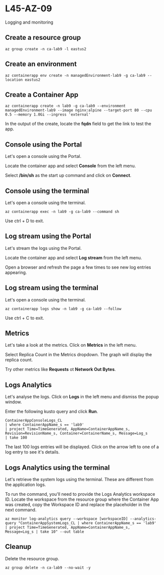 # L45-AZ-09

Logging and monitoring

## Create a resource group

    az group create -n ca-lab9 -l eastus2

## Create an environment

    az containerapp env create -n managedEnvironment-lab9 -g ca-lab9 --location eastus2

## Create a Container App

    az containerapp create -n lab9 -g ca-lab9 --environment managedEnvironment-lab9 --image nginx:alpine --target-port 80 --cpu 0.5 --memory 1.0Gi --ingress 'external'

In the output of the create, locate the **fqdn** field to get the link to test the app.

## Console using the Portal

Let's open a console using the Portal.

Locate the container app and select **Console** from the left menu.

Select **/bin/sh** as the start up command and click on **Connect**.

## Console using the terminal

Let's open a console using the terminal.

    az containerapp exec -n lab9 -g ca-lab9 --command sh

Use ctrl + D to exit.

## Log stream using the Portal

Let's stream the logs using the Portal.

Locate the container app and select **Log stream** from the left menu.

Open a browser and refresh the page a few times to see new log entries appearing.

## Log stream using the terminal

Let's open a console using the terminal.

    az containerapp logs show -n lab9 -g ca-lab9 --follow 

Use ctrl + C to exit.

## Metrics

Let's take a look at the metrics. Click on **Metrics** in the left menu.

Select Replica Count in the Metrics dropdown. The graph will display the replica count.

Try other metrics like **Requests** ot **Network Out Bytes**.

## Logs Analytics

Let's analyse the logs. Click on **Logs** in the left menu and dismiss the popup window.

Enter the following kusto query and click **Run**.

    ContainerAppConsoleLogs_CL
    | where ContainerAppName_s == 'lab9'
    | project Time=TimeGenerated, AppName=ContainerAppName_s, Revision=RevisionName_s, Container=ContainerName_s, Message=Log_s
    | take 100

The last 100 logs entries will be displayed. Click on the arrow left to one of a log entry to see it's details.

## Logs Analytics using the terminal

Let's retrieve the system logs using the terminal. These are different from the application logs.

To run the command, you'll need to provide the Logs Analytics workspace ID. Locate the workspace from the resource group where the Container App was created, copy the Workspace ID and replace the placeholder in the next command.

    az monitor log-analytics query --workspace [workspaceID] --analytics-query "ContainerAppSystemLogs_CL | where ContainerAppName_s == 'lab9' | project Time=TimeGenerated, AppName=ContainerAppName_s, Message=Log_s | take 10" --out table

## Cleanup

Delete the resource group.

    az group delete -n ca-lab9 --no-wait -y
